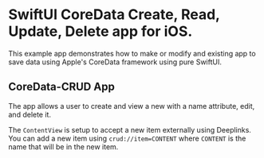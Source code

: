 # SwiftUI CoreData Create, Read, Update, Delete app for iOS.

This example app demonstrates how to make or modify and existing app to save data using Apple's CoreData framework using pure SwiftUI.
## CoreData-CRUD App

The app allows a user to create and view a new with a name attribute, edit, and delete it. 

The `ContentView` is setup to accept a new item externally using Deeplinks. You can add a new item using `crud://item=CONTENT` where `CONTENT` is the name that will be in the new item.
